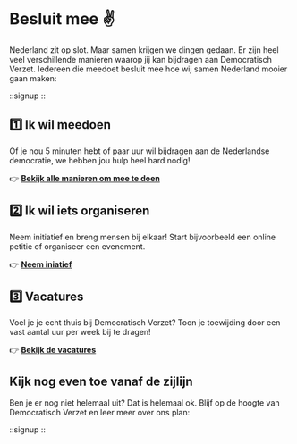 # Besluit mee ✌️

Nederland zit op slot. Maar samen krijgen we dingen gedaan. Er zijn heel veel verschillende manieren waarop jij kan bijdragen aan Democratisch Verzet. Iedereen die meedoet besluit mee hoe wij samen Nederland mooier gaan maken:

::signup
::

## 1️⃣ Ik wil meedoen

Of je nou 5 minuten hebt of paar uur wil bijdragen aan de Nederlandse democratie, we hebben jou hulp heel hard nodig!

👉 [**Bekijk alle manieren om mee te doen**](https://airtable.com/embed/apptnTq5FKTItnpIM/shrqsqWLmVCoPdeIZ)

## 2️⃣ Ik wil iets organiseren

Neem initiatief en breng mensen bij elkaar! Start bijvoorbeeld een online petitie of organiseer een evenement.

👉 [**Neem iniatief**](https://airtable.com/embed/apptnTq5FKTItnpIM/shrQsAFURm6hZUjhV/tblaKMt8NOJ2VO1wQ)

## 3️⃣ Vacatures

Voel je je echt thuis bij Democratisch Verzet? Toon je toewijding door een vast aantal uur per week bij te dragen!

👉 [**Bekijk de vacatures**](https://airtable.com/embed/apptnTq5FKTItnpIM/shrUUpwmqRVe0i9di)

## Kijk nog even toe vanaf de zijlijn

Ben je er nog niet helemaal uit? Dat is helemaal ok. Blijf op de hoogte van Democratisch Verzet en leer meer over ons plan:

::signup
::
